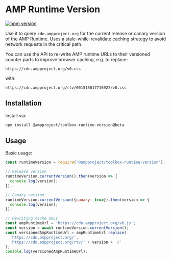 # AMP Runtime Version

[![npm version](https://badge.fury.io/js/@ampproject/toolbox-runtime-version.svg)](https://badge.fury.io/js/@ampproject/toolbox-runtime-version)

Use it to query `cdn.ampproject.org` for the current release or canary version of the AMP Runtime. Uses a stale-while-revalidate caching strategy to avoid network requests in the critical path.

You can use the API to re-write AMP runtime URLs to their versioned counter parts to improve browser caching, e.g. to replace:

```
https://cdn.ampproject.org/v0.css
```

with:

```
https://cdn.ampproject.org/rtv/001515617716922/v0.css
```


## Installation

Install via:

```sh
npm install @ampproject/toolbox-runtime-version@beta
```

## Usage

Basic usage:

```js
const runtimeVersion = require('@ampproject/toolbox-runtime-version');

// Release version
runtimeVersion.currentVersion().then(version => {
  console.log(version);
});

// Canary version
runtimeVersion.currentVersion({canary: true}).then(version => {
  console.log(version);
});

// Rewriting cache URLs
const ampRuntimeUrl = 'https://cdn.ampproject.org/v0.js';
const version = await runtimeVersion.currentVersion();
const versionedAmpRuntimeUrl = ampRuntimeUrl.replace(
  'https://cdn.ampproject.org/',
  'https://cdn.ampproject.org/rtv/' + version + '/'
);
console.log(versionedAmpRuntimeUrl);
```

